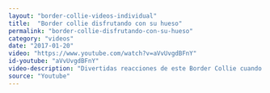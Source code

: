 ```yaml
---
layout: "border-collie-videos-individual"
title:  "Border collie disfrutando con su hueso"
permalink: "border-collie-disfrutando-con-su-hueso"
category: "videos"
date: "2017-01-20"
video: "https://www.youtube.com/watch?v=aVvUvgdBFnY"
id-youtube: "aVvUvgdBFnY"
video-description: "Divertidas reacciones de este Border Collie cuando recibe un hueso..."
source: "Youtube"
---
```

